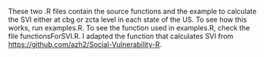 These two .R files contain the source functions and the example to calculate the SVI either at cbg or zcta level in each state of the US. To see how this works, run examples.R. To see the function used in examples.R, check the file functionsForSVI.R.
I adapted the function that calculates SVI from https://github.com/azh2/Social-Vulnerability-R. 

